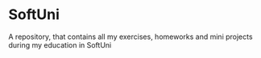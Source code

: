# SoftUni
A repository, that contains all my exercises, homeworks and mini projects during my education in SoftUni
